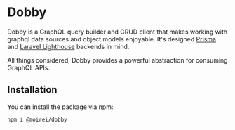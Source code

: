 # Dobby

Dobby is a GraphQL query builder and CRUD client that makes working with graphql data sources and object models enjoyable. It's designed [Prisma](https://www.prisma.io/) and [Laravel Lighthouse](https://lighthouse-php.com/) backends in mind.

All things considered, Dobby provides a powerful abstraction for consuming GraphQL APIs.

## Installation

You can install the package via npm:

```bash
npm i @moirei/dobby
```